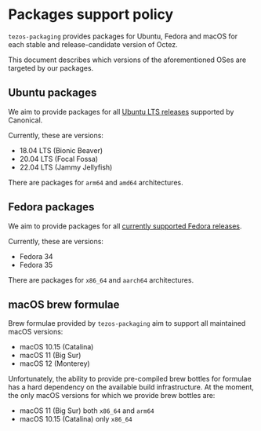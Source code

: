 <!--
   - SPDX-FileCopyrightText: 2022 Oxhead Alpha
   - SPDX-License-Identifier: LicenseRef-MIT-OA
   -->
# Packages support policy

`tezos-packaging` provides packages for Ubuntu, Fedora and macOS for each stable and release-candidate
version of Octez.

This document describes which versions of the aforementioned OSes are targeted
by our packages.

## Ubuntu packages

We aim to provide packages for all [Ubuntu LTS releases](https://wiki.ubuntu.com/Releases)
supported by Canonical.

Currently, these are versions:
* 18.04 LTS (Bionic Beaver)
* 20.04 LTS (Focal Fossa)
* 22.04 LTS (Jammy Jellyfish)

There are packages for `arm64` and `amd64` architectures.

## Fedora packages

We aim to provide packages for all [currently supported Fedora releases](https://docs.fedoraproject.org/en-US/releases/).

Currently, these are versions:
* Fedora 34
* Fedora 35

There are packages for `x86_64` and `aarch64` architectures.

## macOS brew formulae

Brew formulae provided by `tezos-packaging` aim to support all maintained macOS versions:
* macOS 10.15 (Catalina)
* macOS 11 (Big Sur)
* macOS 12 (Monterey)

Unfortunately, the ability to provide pre-compiled brew bottles for formulae has
a hard dependency on the available build infrastructure. At the moment, the only macOS
versions for which we provide brew bottles are:
* macOS 11 (Big Sur) both `x86_64` and `arm64`
* macOS 10.15 (Catalina) only `x86_64`
